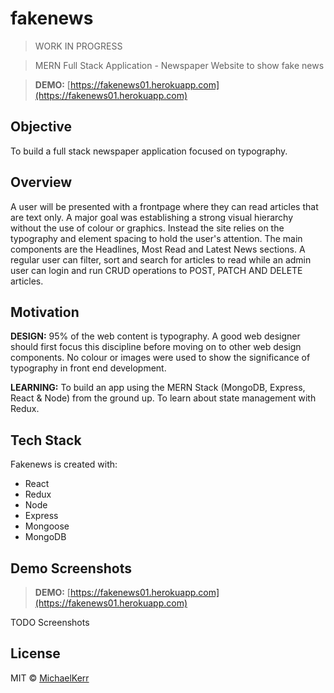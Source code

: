 ﻿# fakenews

> WORK IN PROGRESS

> MERN Full Stack Application - Newspaper Website to show fake news

> **DEMO:** [https://fakenews01.herokuapp.com](https://fakenews01.herokuapp.com)

## Objective

To build a full stack newspaper application focused on typography.

## Overview

A user will be presented with a frontpage where they can read articles that are text only. A major goal was establishing a strong visual hierarchy without the use of colour or graphics. Instead the site relies on the typography and element spacing to hold the user's attention. The main components are the Headlines, Most Read and Latest News sections. A regular user can filter, sort and search for articles to read while an admin user can login and run CRUD operations to POST, PATCH AND DELETE articles.

## Motivation

**DESIGN:** 95% of the web content is typography. A good web designer should first focus this discipline before moving on to other web design components. No colour or images were used to show the significance of typography in front end development.

**LEARNING:** To build an app using the MERN Stack (MongoDB, Express, React & Node) from the ground up. To learn about state management with Redux.

## Tech Stack

Fakenews is created with:
- React
- Redux
- Node
- Express
- Mongoose
- MongoDB

## Demo Screenshots
> **DEMO:** [https://fakenews01.herokuapp.com](https://fakenews01.herokuapp.com)

TODO Screenshots

## License

MIT © [MichaelKerr]()
